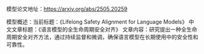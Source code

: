模型论文地址：https://arxiv.org/abs/2505.20259

模型概述：当前标题：《Lifelong Safety Alignment for Language Models》
中文文章标题：《语言模型的全生命周期安全对齐》
文章内容：研究提出一种全生命周期安全对齐方法，通过持续监督和微调，确保语言模型在长期使用中的安全性和可靠性。
